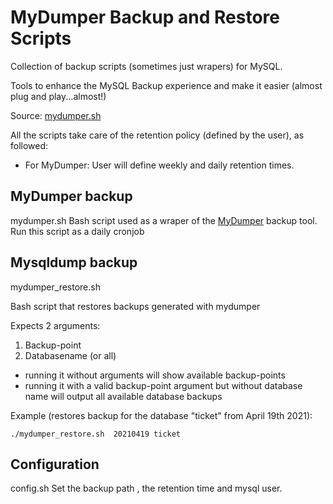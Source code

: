 # MyDumper Backup and Restore Scripts

Collection of backup scripts (sometimes just wrapers) for MySQL.

Tools to enhance the MySQL Backup experience and make it easier (almost plug and play...almost!)

Source: [mydumper.sh](https://github.com/nethalo/backup-scripts) 


All the scripts take care of the retention policy (defined by the user), as followed:

- For MyDumper: User will define weekly and daily retention times.

## MyDumper backup
mydumper.sh
Bash script used as a wraper of the [MyDumper](https://launchpad.net/mydumper "MyDumper") backup tool. Run this script as a daily cronjob

## Mysqldump backup
mydumper_restore.sh

Bash script that restores backups generated with mydumper

Expects 2 arguments:
1) Backup-point
2) Databasename (or all)
- running it without arguments will show available backup-points
- running it with a valid backup-point argument but without database name will output all available database backups

Example (restores backup for the database "ticket" from April 19th 2021):

`./mydumper_restore.sh  20210419 ticket`


## Configuration
config.sh
Set the backup path , the retention time and mysql user.

